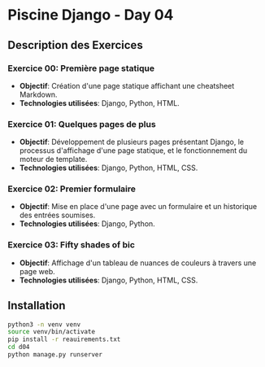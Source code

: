 # Piscine Django - Day 04

## Description des Exercices

### Exercice 00: Première page statique
- **Objectif**: Création d'une page statique affichant une cheatsheet Markdown.
- **Technologies utilisées**: Django, Python, HTML.

### Exercice 01: Quelques pages de plus
- **Objectif**: Développement de plusieurs pages présentant Django, le processus d'affichage d'une page statique, et le fonctionnement du moteur de template.
- **Technologies utilisées**: Django, Python, HTML, CSS.

### Exercice 02: Premier formulaire
- **Objectif**: Mise en place d'une page avec un formulaire et un historique des entrées soumises.
- **Technologies utilisées**: Django, Python.

### Exercice 03: Fifty shades of bic
- **Objectif**: Affichage d'un tableau de nuances de couleurs à travers une page web.
- **Technologies utilisées**: Django, Python, HTML, CSS.

## Installation

```bash
python3 -n venv venv
source venv/bin/activate
pip install -r reauirements.txt
cd d04
python manage.py runserver
```

